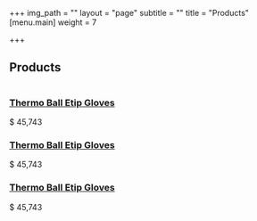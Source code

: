+++
img_path = ""
layout = "page"
subtitle = ""
title = "Products"
[menu.main]
weight = 7

+++
<html>
<body>
	<section class="new-product-area section-padding30">
			            <div class="container">
			                <!-- Section tittle -->
			                <div class="row">
			                    <div class="col-xl-12">
			                        <div class="section-tittle mb-70">
			                            <h2>Products</h2>
			                        </div>
			                    </div>
			                </div>
			                <div class="row">
			                    <div class="col-xl-4 col-lg-4 col-md-6 col-sm-6">
			                        <div class="single-new-pro mb-30 text-center">
			                            <div class="product-img">
			                                <img src="assets/img/gallery/new_product1.png" alt="">
			                            </div>
			                            <div class="product-caption">
			                                <h3><a href="product_details.html">Thermo Ball Etip Gloves</a></h3>
			                                <span>$ 45,743</span>
			                            </div>
			                        </div>
			                    </div>
	                    <div class="col-xl-4 col-lg-4 col-md-6 col-sm-6">
	                      <div class="single-new-pro mb-30 text-center">
	                        <div class="product-img">
	                          <img src="assets/img/gallery/new_product2.png" alt="">
	                        </div>
	                        <div class="product-caption">
	                          <h3><a href="product_details.html">Thermo Ball Etip Gloves</a></h3>
	                          <span>$ 45,743</span>
	                        </div>
	                      </div>
	                    </div>
		                <div class="col-xl-4 col-lg-4 col-md-6 col-sm-6">
	                      <div class="single-new-pro mb-30 text-center">
	                        <div class="product-img">
	                          <img src="assets/img/gallery/new_product3.png" alt="">
	                        </div>
	                        <div class="product-caption">
	                          <h3><a href="product_details.html">Thermo Ball Etip Gloves</a></h3>
	                          <span>$ 45,743</span>
	                        </div>
	                      </div>
	                    </div>
	        </div>
	    </div>
	</section>
</body>
</html>
